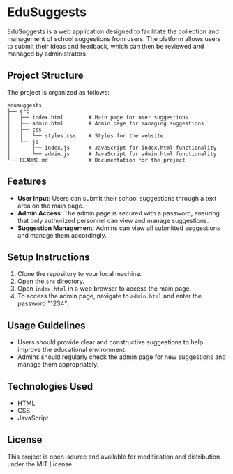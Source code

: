 # EduSuggests

EduSuggests is a web application designed to facilitate the collection and management of school suggestions from users. The platform allows users to submit their ideas and feedback, which can then be reviewed and managed by administrators.

## Project Structure

The project is organized as follows:

```
edusuggests
├── src
│   ├── index.html        # Main page for user suggestions
│   ├── admin.html        # Admin page for managing suggestions
│   ├── css
│   │   └── styles.css    # Styles for the website
│   └── js
│       ├── index.js      # JavaScript for index.html functionality
│       └── admin.js      # JavaScript for admin.html functionality
└── README.md             # Documentation for the project
```

## Features

- **User Input**: Users can submit their school suggestions through a text area on the main page.
- **Admin Access**: The admin page is secured with a password, ensuring that only authorized personnel can view and manage suggestions.
- **Suggestion Management**: Admins can view all submitted suggestions and manage them accordingly.

## Setup Instructions

1. Clone the repository to your local machine.
2. Open the `src` directory.
3. Open `index.html` in a web browser to access the main page.
4. To access the admin page, navigate to `admin.html` and enter the password "1234".

## Usage Guidelines

- Users should provide clear and constructive suggestions to help improve the educational environment.
- Admins should regularly check the admin page for new suggestions and manage them appropriately.

## Technologies Used

- HTML
- CSS
- JavaScript

## License

This project is open-source and available for modification and distribution under the MIT License.